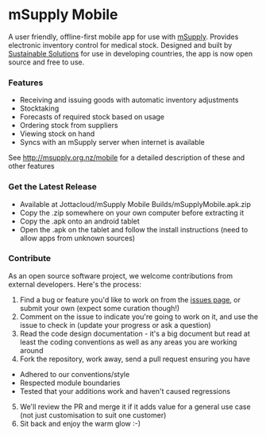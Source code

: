 # mSupply Mobile

A user friendly, offline-first mobile app for use with [mSupply](http://msupply.org.nz). Provides electronic inventory control for medical stock. Designed and built by [Sustainable Solutions](http://sussol.net) for use in developing countries, the app is now open source and free to use.

### Features
* Receiving and issuing goods with automatic inventory adjustments
* Stocktaking
* Forecasts of required stock based on usage
* Ordering stock from suppliers
* Viewing stock on hand 
* Syncs with an mSupply server when internet is available

See http://msupply.org.nz/mobile for a detailed description of these and other features

### Get the Latest Release
* Available at Jottacloud/mSupply Mobile Builds/mSupplyMobile.apk.zip
* Copy the .zip somewhere on your own computer before extracting it
* Copy the .apk onto an android tablet
* Open the .apk on the tablet and follow the install instructions (need to allow apps from unknown sources)

### Contribute
As an open source software project, we welcome contributions from external developers. Here's the process:
1. Find a bug or feature you'd like to work on from the [issues page](https://github.com/sussol/mobile/issues), or submit your own (expect some curation though!)
2. Comment on the issue to indicate you're going to work on it, and use the issue to check in (update your progress or ask a question)
3. Read the code design documentation - it's a big document but read at least the coding conventions as well as any areas you are working around
4. Fork the repository, work away, send a pull request ensuring you have
  * Adhered to our conventions/style
  * Respected module boundaries
  * Tested that your additions work and haven't caused regressions
5. We'll review the PR and merge it if it adds value for a general use case (not just customisation to suit one customer)
6. Sit back and enjoy the warm glow :-)
